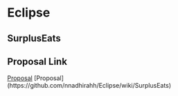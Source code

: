 # Eclipse
<h2>SurplusEats</h2>

<h2>Proposal Link</h2>
<a href="https://github.com/nnadhirahh/Eclipse/wiki/SurplusEats">Proposal</a>
[Proposal](https://github.com/nnadhirahh/Eclipse/wiki/SurplusEats)
